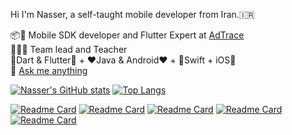 Hi I'm Nasser, a self-taught mobile developer from Iran.🇮🇷

📦📲 Mobile SDK developer and Flutter Expert at [AdTrace](https://github.com/adtrace)
<br/>
👨🏻‍💼 Team lead and Teacher
<br/>
💙Dart & Flutter💙 + ❤️Java & Android❤️ + 🧡Swift + iOS🧡
<br/>
💬 [Ask me anything](https://github.com/namini40/namini40/issues)

[![Nasser's GitHub stats](https://github-readme-stats.vercel.app/api?username=namini40&count_private=true&theme=radical&show_icons=true)](https://github.com/namini40/github-readme-stats)
[![Top Langs](https://github-readme-stats.vercel.app/api/top-langs/?username=namini40&layout=compact&theme=radical&langs_count=10&show_icons=true)](https://github.com/namini40/github-readme-stats)
 
 [![Readme Card](https://github-readme-stats.vercel.app/api/pin/?username=adtrace&repo=adtrace_sdk_android)](https://github.com/anuraghazra/github-readme-stats)
  [![Readme Card](https://github-readme-stats.vercel.app/api/pin/?username=adtrace&repo=adtrace_sdk_iOS)](https://github.com/anuraghazra/github-readme-stats)
   [![Readme Card](https://github-readme-stats.vercel.app/api/pin/?username=adtrace&repo=adtrace_sdk_flutter)](https://github.com/anuraghazra/github-readme-stats)
    [![Readme Card](https://github-readme-stats.vercel.app/api/pin/?username=adtrace&repo=adtrace_sdk_unity)](https://github.com/anuraghazra/github-readme-stats)
    [![Readme Card](https://github-readme-stats.vercel.app/api/pin/?username=namini40&repo=na_map_tools)](https://github.com/anuraghazra/github-readme-stats)
